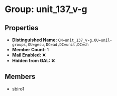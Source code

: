 # Group: unit_137_v-g

## Properties

- **Distinguished Name:** `CN=unit_137_v-g,OU=unil-groups,OU=gesu,DC=ad,DC=unil,DC=ch`
- **Member Count:** 1
- **Mail Enabled:** ❌
- **Hidden from GAL:** ❌

## Members

- sbiro1
